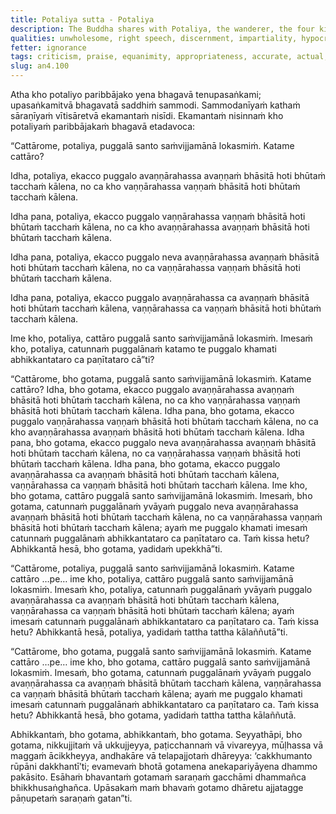 ```yaml
---
title: Potaliya sutta - Potaliya
description: The Buddha shares with Potaliya, the wanderer, the four kinds of persons found existing in the world - 1) one who criticizes the blameworthy, 2) who praises the praiseworthy, 3) who neither criticizes nor praises, and 4) who criticizes the blameworthy and praises the praiseworthy.
qualities: unwholesome, right speech, discernment, impartiality, hypocrisy, equanimity
fetter: ignorance
tags: criticism, praise, equanimity, appropriateness, accurate, actual, timely, an, an4
slug: an4.100
---
```


Atha kho potaliyo paribbājako yena bhagavā tenupasaṅkami; upasaṅkamitvā bhagavatā saddhiṁ sammodi. Sammodanīyaṁ kathaṁ sāraṇīyaṁ vītisāretvā ekamantaṁ nisīdi. Ekamantaṁ nisinnaṁ kho potaliyaṁ paribbājakaṁ bhagavā etadavoca:

“Cattārome, potaliya, puggalā santo saṁvijjamānā lokasmiṁ. Katame cattāro?

Idha, potaliya, ekacco puggalo avaṇṇārahassa avaṇṇaṁ bhāsitā hoti bhūtaṁ tacchaṁ kālena, no ca kho vaṇṇārahassa vaṇṇaṁ bhāsitā hoti bhūtaṁ tacchaṁ kālena.

Idha pana, potaliya, ekacco puggalo vaṇṇārahassa vaṇṇaṁ bhāsitā hoti bhūtaṁ tacchaṁ kālena, no ca kho avaṇṇārahassa avaṇṇaṁ bhāsitā hoti bhūtaṁ tacchaṁ kālena.

Idha pana, potaliya, ekacco puggalo neva avaṇṇārahassa avaṇṇaṁ bhāsitā hoti bhūtaṁ tacchaṁ kālena, no ca vaṇṇārahassa vaṇṇaṁ bhāsitā hoti bhūtaṁ tacchaṁ kālena.

Idha pana, potaliya, ekacco puggalo avaṇṇārahassa ca avaṇṇaṁ bhāsitā hoti bhūtaṁ tacchaṁ kālena, vaṇṇārahassa ca vaṇṇaṁ bhāsitā hoti bhūtaṁ tacchaṁ kālena.

Ime kho, potaliya, cattāro puggalā santo saṁvijjamānā lokasmiṁ. Imesaṁ kho, potaliya, catunnaṁ puggalānaṁ katamo te puggalo khamati abhikkantataro ca paṇītataro cā”ti?

“Cattārome, bho gotama, puggalā santo saṁvijjamānā lokasmiṁ. Katame cattāro? Idha, bho gotama, ekacco puggalo avaṇṇārahassa avaṇṇaṁ bhāsitā hoti bhūtaṁ tacchaṁ kālena, no ca kho vaṇṇārahassa vaṇṇaṁ bhāsitā hoti bhūtaṁ tacchaṁ kālena. Idha pana, bho gotama, ekacco puggalo vaṇṇārahassa vaṇṇaṁ bhāsitā hoti bhūtaṁ tacchaṁ kālena, no ca kho avaṇṇārahassa avaṇṇaṁ bhāsitā hoti bhūtaṁ tacchaṁ kālena. Idha pana, bho gotama, ekacco puggalo neva avaṇṇārahassa avaṇṇaṁ bhāsitā hoti bhūtaṁ tacchaṁ kālena, no ca vaṇṇārahassa vaṇṇaṁ bhāsitā hoti bhūtaṁ tacchaṁ kālena. Idha pana, bho gotama, ekacco puggalo avaṇṇārahassa ca avaṇṇaṁ bhāsitā hoti bhūtaṁ tacchaṁ kālena, vaṇṇārahassa ca vaṇṇaṁ bhāsitā hoti bhūtaṁ tacchaṁ kālena. Ime kho, bho gotama, cattāro puggalā santo saṁvijjamānā lokasmiṁ. Imesaṁ, bho gotama, catunnaṁ puggalānaṁ yvāyaṁ puggalo neva avaṇṇārahassa avaṇṇaṁ bhāsitā hoti bhūtaṁ tacchaṁ kālena, no ca vaṇṇārahassa vaṇṇaṁ bhāsitā hoti bhūtaṁ tacchaṁ kālena; ayaṁ me puggalo khamati imesaṁ catunnaṁ puggalānaṁ abhikkantataro ca paṇītataro ca. Taṁ kissa hetu? Abhikkantā hesā, bho gotama, yadidaṁ upekkhā”ti.

“Cattārome, potaliya, puggalā santo saṁvijjamānā lokasmiṁ. Katame cattāro …pe… ime kho, potaliya, cattāro puggalā santo saṁvijjamānā lokasmiṁ. Imesaṁ kho, potaliya, catunnaṁ puggalānaṁ yvāyaṁ puggalo avaṇṇārahassa ca avaṇṇaṁ bhāsitā hoti bhūtaṁ tacchaṁ kālena, vaṇṇārahassa ca vaṇṇaṁ bhāsitā hoti bhūtaṁ tacchaṁ kālena; ayaṁ imesaṁ catunnaṁ puggalānaṁ abhikkantataro ca paṇītataro ca. Taṁ kissa hetu? Abhikkantā hesā, potaliya, yadidaṁ tattha tattha kālaññutā”ti.

“Cattārome, bho gotama, puggalā santo saṁvijjamānā lokasmiṁ. Katame cattāro …pe… ime kho, bho gotama, cattāro puggalā santo saṁvijjamānā lokasmiṁ. Imesaṁ, bho gotama, catunnaṁ puggalānaṁ yvāyaṁ puggalo avaṇṇārahassa ca avaṇṇaṁ bhāsitā bhūtaṁ tacchaṁ kālena, vaṇṇārahassa ca vaṇṇaṁ bhāsitā bhūtaṁ tacchaṁ kālena; ayaṁ me puggalo khamati imesaṁ catunnaṁ puggalānaṁ abhikkantataro ca paṇītataro ca. Taṁ kissa hetu? Abhikkantā hesā, bho gotama, yadidaṁ tattha tattha kālaññutā.

Abhikkantaṁ, bho gotama, abhikkantaṁ, bho gotama. Seyyathāpi, bho gotama, nikkujjitaṁ vā ukkujjeyya, paṭicchannaṁ vā vivareyya, mūḷhassa vā maggaṁ ācikkheyya, andhakāre vā telapajjotaṁ dhāreyya: ‘cakkhumanto rūpāni dakkhantī’ti; evamevaṁ bhotā gotamena anekapariyāyena dhammo pakāsito. Esāhaṁ bhavantaṁ gotamaṁ saraṇaṁ gacchāmi dhammañca bhikkhusaṅghañca. Upāsakaṁ maṁ bhavaṁ gotamo dhāretu ajjatagge pāṇupetaṁ saraṇaṁ gatan”ti.
